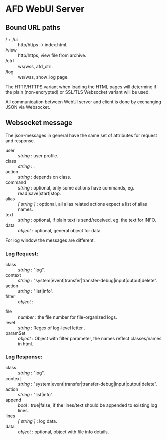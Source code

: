 # AFD WebUI Server

## Bound URL paths

<dl>
<dt>/ + /ui</dt>
<dd>http/https -> index.html.</dd>

<dt>/view</dt>
<dd>http/https, view file from archive.</dd>

<dt>/ctrl</dt>
<dd>ws/wss, afd_ctrl.</dd>

<dt>/log</dt>
<dd>ws/wss, show_log page.</dd>
</dl>

The HTTP/HTTPS variant when loading the HTML pages will determine if the plain
(non-encrypted) or SSL/TLS Websocket variant will be used.
 
All communication between WebUI server and client is done by exchanging JSON 
via Websocket.

## Websocket message

The json-messages in general have the same set of attributes for request and response.

<dl>
<dt>user</dt>
<dd><i>string</i> : user profile.</dd>

<dt>class</dt>
<dd><i>string</i> : <fsa|alias|afd|...>.</dd>

<dt>action</dt>
<dd><i>string</i> : depends on class.</dd>

<dt>command</dt>
<dd><i>string</i> : optional, only some actions have commands, eg. read|save|start|stop.</dd>

<dt>alias</dt>
<dd><i>[ string ]</i> : optional, all alias related actions expect a list of alias names.</dd>

<dt>text</dt>
<dd><i>string</i> : optional, if plain text is send/received, eg. the text for INFO.</dd>

<dt>data</dt>
<dd><i>object</i> : optional, general object for data.</dd>
</dl>

For log window the messages are different.

### Log Request:

<dl>
<dt>class</dt>
<dd><i>string</i> : "log".</dd>

<dt>context</dt>
<dd><i>string</i> : "system|event|transfer|transfer-debug|input|output|delete".</dd>

<dt>action</dt>
<dd><i>string</i> : "list|info".</dd>

<dt>filter</dt>
<dd><i>object</i> : </dd>

<dl>
<dt>file</dt>
<dd><i>number</i> : the file number for file-organized logs.</dd>

<dt>level</dt>
<dd><i>string</i> : Regex of log-level letter <I|C|W|E|O|D>.</dd>

<dt>paramSet</dt>
<dd><i>object</i> : Object with filter parameter, the names reflect classes/names in html.</dd>
</dl>

</dl>

### Log Response:

<dl>
<dt>class</dt>
<dd><i>string</i> : "log".</dd>

<dt>context</dt>
<dd><i>string</i> : "system|event|transfer|transfer-debug|input|output|delete".</dd>

<dt>action</dt>
<dd><i>string</i> : "list|info".</dd>

<dt>append</dt>
<dd><i>bool</i> : true|false, if the lines/text should be appended to existing log lines.</dd>

<dt>lines</dt>
<dd><i>[ string ]</i> : log data.</dd>

<dt>data</dt>
<dd><i>object</i> : optional, object with file info details.</dd>
</dl>

